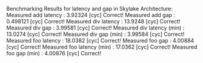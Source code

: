 Benchmarking Results for latency and gap in Skylake Architecture:
Measured add latency       :  3.92324 [cyc]   Correct!
Measured add gap           : 0.498121 [cyc]   Correct!
Measured div latency       :  13.9248 [cyc]   Correct!
Measured div gap           :  3.99581 [cyc]   Correct!
Measured div latency (min) :  13.0274 [cyc]   Correct!
Measured div gap     (min) :  3.99584 [cyc]   Correct!
Measured foo latency       :  18.0382 [cyc]   Correct!
Measured foo gap           :  4.00884 [cyc]   Correct!
Measured foo latency (min) :  17.0362 [cyc]   Correct!
Measured foo gap     (min) :  4.00876 [cyc]   Correct!